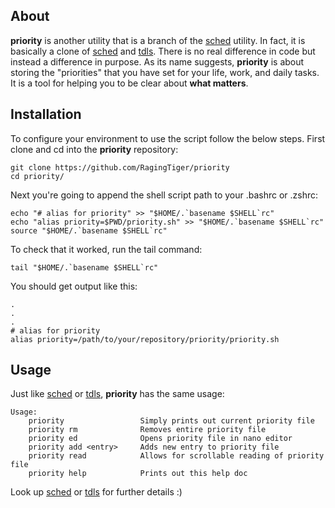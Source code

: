 ## About
**priority** is another utility that is a branch of the [sched](https://raginttiger.github.io/sched/) utility. In fact, it is basically
a clone of [sched](https://raginttiger.github.io/sched/) and [tdls](https://raginttiger.github.io/tdls/). There is no real difference in code
but instead a difference in purpose. As its name suggests, **priority** is
about storing the "priorities" that you have set for your life, work, and daily
tasks. It is a tool for helping you to be clear about **what matters**.

## Installation
To configure your environment to use the script follow the below steps. First
clone and cd into the **priority** repository:

```
git clone https://github.com/RagingTiger/priority
cd priority/
```

Next you're going to append the shell script path to your .bashrc or .zshrc:

```
echo "# alias for priority" >> "$HOME/.`basename $SHELL`rc"
echo "alias priority=$PWD/priority.sh" >> "$HOME/.`basename $SHELL`rc"
source "$HOME/.`basename $SHELL`rc"
```

To check that it worked, run the tail command:

```
tail "$HOME/.`basename $SHELL`rc"
```

You should get output like this:

```
.
.
.
# alias for priority
alias priority=/path/to/your/repository/priority/priority.sh
```

## Usage
Just like [sched](https://raginttiger.github.io/sched/) or [tdls](https://raginttiger.github.io/tdls/), **priority** has the same usage:

```
Usage:
    priority                 Simply prints out current priority file
    priority rm              Removes entire priority file
    priority ed              Opens priority file in nano editor
    priority add <entry>     Adds new entry to priority file
    priority read            Allows for scrollable reading of priority file
    priority help            Prints out this help doc
```

Look up [sched](https://raginttiger.github.io/sched/) or [tdls](https://raginttiger.github.io/tdls/) for further details :)
